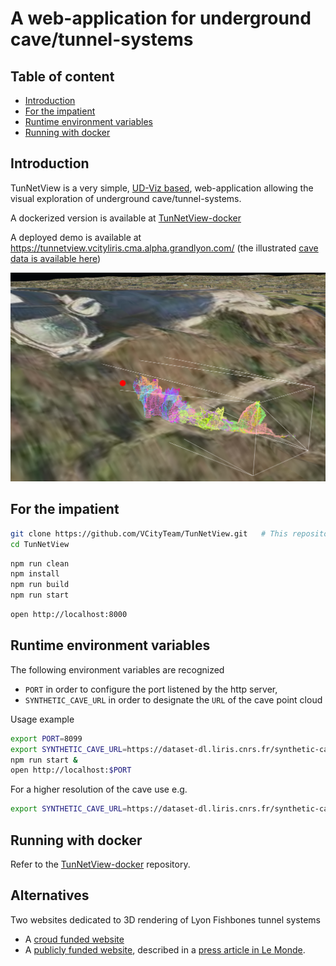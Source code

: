# A web-application for underground cave/tunnel-systems<!-- omit from toc -->

## Table of content<!-- omit from toc -->

- [Introduction](#introduction)
- [For the impatient](#for-the-impatient)
- [Runtime environment variables](#runtime-environment-variables)
- [Running with docker](#running-with-docker)

## Introduction

TunNetView is a very simple, [UD-Viz based](https://github.com/VCityTeam/UD-Viz), web-application allowing the visual exploration of underground cave/tunnel-systems.

A dockerized version is available at
[TunNetView-docker](https://github.com/VCityTeam/TunNetView-docker)

A deployed demo is available at
https://tunnetview.vcityliris.cma.alpha.grandlyon.com/ (the illustrated
[cave data is available here](https://dataset-dl.liris.cnrs.fr/elaphes-cave/))

![screenshot](Doc/landing_page_screenshot.png)

## For the impatient

```bash
git clone https://github.com/VCityTeam/TunNetView.git   # This repository
cd TunNetView
```

```bash
npm run clean
npm install
npm run build
npm run start
```

```bash
open http://localhost:8000
```

## Runtime environment variables

The following environment variables are recognized

- `PORT` in order to configure the port listened by the http server,
- `SYNTHETIC_CAVE_URL` in order to designate the `URL` of the cave point cloud

Usage example

```bash
export PORT=8099
export SYNTHETIC_CAVE_URL=https://dataset-dl.liris.cnrs.fr/synthetic-cave-and-tunnel-systems/Cave/cave_sub_1_grid_size_x_1_grid_size_y_1_point_cloud-3dtiles/tileset-translated-to-lyon-cathedral.json
npm run start &
open http://localhost:$PORT
```

For a higher resolution of the cave use e.g.

```bash
export SYNTHETIC_CAVE_URL=https://dataset-dl.liris.cnrs.fr/synthetic-cave-and-tunnel-systems/Cave/cave_sub_4_grid_size_x_1_grid_size_y_1_triangulation-3dtiles/tileset-translated-to-lyon-cathedral.json
```

## Running with docker

Refer to the [TunNetView-docker](https://github.com/VCityTeam/TunNetView-docker) repository.

## Alternatives

Two websites dedicated to 3D rendering of Lyon Fishbones tunnel systems

- A [croud funded website](https://aretesdepoisson.org/)
- A [publicly funded website](https://aretesdepoisson.lyon.fr/), described in a [press article in Le Monde](https://www.lemonde.fr/m-le-mag/article/2024/09/27/a-lyon-d-antiques-aretes-de-poisson-a-visiter-en-mode-virtuel_6337001_4500055.html).
